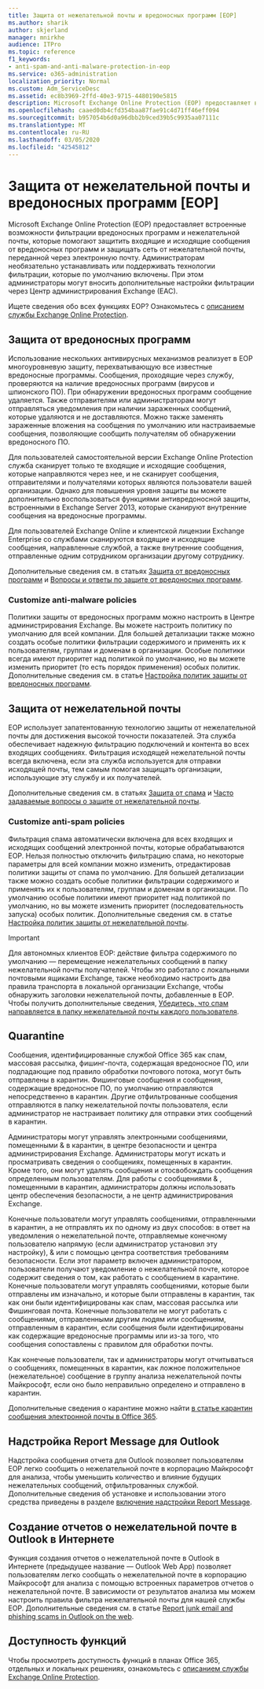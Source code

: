 ```yaml
---
title: Защита от нежелательной почты и вредоносных программ [EOP]
ms.author: sharik
author: skjerland
manager: mnirkhe
audience: ITPro
ms.topic: reference
f1_keywords:
- anti-spam-and-anti-malware-protection-in-eop
ms.service: o365-administration
localization_priority: Normal
ms.custom: Adm_ServiceDesc
ms.assetid: ec8b3969-2ffd-40e3-9715-4480190e5815
description: Microsoft Exchange Online Protection (EOP) предоставляет встроенные возможности фильтрации вредоносных программ и нежелательной почты, которые помогают защитить входящие и исходящие сообщения от вредоносных программ и защищать сеть от нежелательной почты, переданной через электронную почту. Администраторам необязательно устанавливать или поддерживать технологии фильтрации, которые по умолчанию включены. При этом администраторы могут вносить дополнительные настройки фильтрации через Центр администрирования Exchange (EAC).
ms.openlocfilehash: caaed0db4cfd354baa87fae91c4d71ff46eff094
ms.sourcegitcommit: b957054b6d0a96dbb2b9ced39b5c9935aa07111c
ms.translationtype: MT
ms.contentlocale: ru-RU
ms.lasthandoff: 03/05/2020
ms.locfileid: "42545812"
---
```

# <a name="anti-spam-and-anti-malware-protectioneop"></a>Защита от нежелательной почты и вредоносных программ [EOP]

Microsoft Exchange Online Protection (EOP) предоставляет встроенные возможности фильтрации вредоносных программ и нежелательной почты, которые помогают защитить входящие и исходящие сообщения от вредоносных программ и защищать сеть от нежелательной почты, переданной через электронную почту. Администраторам необязательно устанавливать или поддерживать технологии фильтрации, которые по умолчанию включены. При этом администраторы могут вносить дополнительные настройки фильтрации через Центр администрирования Exchange (EAC).

Ищете сведения обо всех функциях EOP? Ознакомьтесь с [описанием службы Exchange Online Protection](exchange-online-protection-service-description.md).

## <a name="anti-malware-protection"></a>Защита от вредоносных программ

Использование нескольких антивирусных механизмов реализует в EOP многоуровневую защиту, перехватывающую все известные вредоносные программы. Сообщения, проходящие через службу, проверяются на наличие вредоносных программ (вирусов и шпионского ПО). При обнаружении вредоносных программ сообщение удаляется. Также отправителям или администраторам могут отправляться уведомления при наличии зараженных сообщений, которые удаляются и не доставляются. Можно также заменять зараженные вложения на сообщения по умолчанию или настраиваемые сообщения, позволяющие сообщить получателям об обнаружении вредоносного ПО.

Для пользователей самостоятельной версии Exchange Online Protection служба сканирует только те входящие и исходящие сообщения, которые направляются через нее, и не сканирует сообщения, отправителями и получателями которых являются пользователи вашей организации. Однако для повышения уровня защиты вы можете дополнительно воспользоваться функциями антивредоносной защиты, встроенными в Exchange Server 2013, которые сканируют внутренние сообщения на вредоносные программы.

Для пользователей Exchange Online и клиентской лицензии Exchange Enterprise со службами сканируются входящие и исходящие сообщения, направленные службой, а также внутренние сообщения, отправленные одним сотрудником организации другому сотруднику.

Дополнительные сведения см. в статьях [Защита от вредоносных программ](https://go.microsoft.com/fwlink/p/?LinkId=282244) и [Вопросы и ответы по защите от вредоносных программ](https://go.microsoft.com/fwlink/p/?LinkId=320401).

### <a name="customize-anti-malware-policies"></a>Customize anti-malware policies

Политики защиты от вредоносных программ можно настроить в Центре администрирования Exchange. Вы можете настроить политику по умолчанию для всей компании. Для большей детализации также можно создать особые политики фильтрации содержимого и применять их к пользователям, группам и доменам в организации. Особые политики всегда имеют приоритет над политикой по умолчанию, но вы можете изменить приоритет (то есть порядок применения) особых политик. Дополнительные сведения см. в статье [Настройка политик защиты от вредоносных программ](https://go.microsoft.com/fwlink/p/?LinkId=320402).

## <a name="anti-spam-protection"></a>Защита от нежелательной почты

EOP использует запатентованную технологию защиты от нежелательной почты для достижения высокой точности показателей. Эта служба обеспечивает надежную фильтрацию подключений и контента во всех входящих сообщениях. Фильтрация исходящей нежелательной почты всегда включена, если эта служба используется для отправки исходящей почты, тем самым помогая защищать организации, использующие эту службу и их получателей.

Дополнительные сведения см. в статьях [Защита от спама](https://go.microsoft.com/fwlink/p/?LinkId=271754) и [Часто задаваемые вопросы о защите от нежелательной почты](https://go.microsoft.com/fwlink/p/?LinkId=320403).

### <a name="customize-anti-spam-policies"></a>Customize anti-spam policies

Фильтрация спама автоматически включена для всех входящих и исходящих сообщений электронной почты, которые обрабатываются EOP. Нельзя полностью отключить фильтрацию спама, но некоторые параметры для всей компании можно изменить, отредактировав политики защиты от спама по умолчанию. Для большей детализации также можно создать особые политики фильтрации содержимого и применять их к пользователям, группам и доменам в организации. По умолчанию особые политики имеют приоритет над политикой по умолчанию, но вы можете изменить приоритет (последовательность запуска) особых политик. Дополнительные сведения см. в статье [Настройка политик защиты от нежелательной почты](https://go.microsoft.com/fwlink/p/?LinkId=282243).

> [!IMPORTANT]
> Для автономных клиентов EOP: действие фильтра содержимого по умолчанию — перемещение нежелательных сообщений в папку нежелательной почты получателей. Чтобы это работало с локальными почтовыми ящиками Exchange, также необходимо настроить два правила транспорта в локальной организации Exchange, чтобы обнаружить заголовки нежелательной почты, добавленные в EOP. Чтобы получить дополнительные сведения, [Убедитесь, что спам направляется в папку нежелательной почты каждого пользователя](https://docs.microsoft.com/microsoft-365/security/office-365-security/ensure-that-spam-is-routed-to-each-user-s-junk-email-folder).

## <a name="quarantine"></a>Quarantine

Сообщения, идентифицированные службой Office 365 как спам, массовая рассылка, фишинг-почта, содержащая вредоносное ПО, или подпадающие под правило обработки почтового потока, могут быть отправлены в карантин. Фишинговые сообщения и сообщения, содержащие вредоносное ПО, по умолчанию отправляются непосредственно в карантин. Другие отфильтрованные сообщения отправляются в папку нежелательной почты пользователя, если администратор не настраивает политику для отправки этих сообщений в карантин.

Администраторы могут управлять электронными сообщениями, помещенными &amp; в карантин, в центре безопасности и центра администрирования Exchange. Администраторы могут искать и просматривать сведения о сообщениях, помещенных в карантин. Кроме того, они могут удалять сообщения и отосвобождать сообщения определенным пользователям. Для работы с сообщениями &amp; , помещенными в карантин, администраторы должны использовать центр обеспечения безопасности, а не центр администрирования Exchange.

Конечные пользователи могут управлять сообщениями, отправленными в карантин, а не отправлять их по одному из двух способов: в ответ на уведомления о нежелательной почте, отправляемые конечному пользователю напрямую (если администратор установил эту настройку), &amp; или с помощью центра соответствия требованиям безопасности. Если этот параметр включен администратором, пользователи получают уведомление о нежелательной почте, которое содержит сведения о том, как работать с сообщением в карантине. Конечные пользователи могут управлять сообщениями, которые были отправлены им изначально, и которые были отправлены в карантин, так как они были идентифицированы как спам, массовая рассылка или Фишинговая почта. Конечные пользователи не могут работать с сообщениями, отправленными другим людям или сообщениям, отправленным в карантин, если сообщения были идентифицированы как содержащие вредоносные программы или из-за того, что сообщения сопоставлены с правилом для обработки почты.

Как конечные пользователи, так и администраторы могут отчитываться о сообщениях, помещенных в карантин, как ложное положительное (нежелательное) сообщение в группу анализа нежелательной почты Майкрософт, если оно было неправильно определено и отправлено в карантин.

Дополнительные сведения о карантине можно найти [в статье карантин сообщения электронной почты в Office 365](https://docs.microsoft.com/microsoft-365/security/office-365-security/quarantine-email-messages).

## <a name="report-message-add-in-for-outlook"></a>Надстройка Report Message для Outlook

Надстройка сообщения отчета для Outlook позволяет пользователям EOP легко сообщить о нежелательной почте в корпорацию Майкрософт для анализа, чтобы уменьшить количество и влияние будущих нежелательных сообщений, отфильтрованных службой. Дополнительные сведения об установке и использовании этого средства приведены в разделе [включение надстройки Report Message](https://docs.microsoft.com/microsoft-365/security/office-365-security/enable-the-report-message-add-in).

## <a name="junk-email-reporting-in-outlook-on-the-web"></a>Создание отчетов о нежелательной почте в Outlook в Интернете

Функция создания отчетов о нежелательной почте в Outlook в Интернете (предыдущее название — Outlook Web App) позволяет пользователям легко сообщать о нежелательной почте в корпорацию Майкрософт для анализа с помощью встроенных параметров отчетов о нежелательной почте. В зависимости от результатов анализа мы можем настроить правила фильтра нежелательной почты для нашей службы EOP. Дополнительные сведения см. в статье [Report junk email and phishing scams in Outlook on the web](https://docs.microsoft.com/microsoft-365/security/office-365-security/report-junk-email-and-phishing-scams-in-outlook-on-the-web-eop).

## <a name="feature-availability"></a>Доступность функций

Чтобы просмотреть доступность функций в планах Office 365, отдельных и локальных решениях, ознакомьтесь с [описанием службы Exchange Online Protection](exchange-online-protection-service-description.md).

